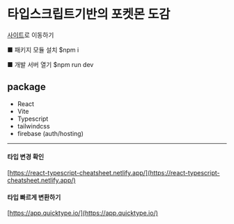 # 타입스크립트기반의 포켓몬 도감

[사이트](https://my-pokemon-app-d036d.firebaseapp.com/)로 이동하기

■ 패키지 모듈 설치
$npm i

■ 개발 서버 열기
$npm run dev

## package

- React
- Vite
- Typescript
- tailwindcss
- firebase (auth/hosting)

---

#### 타입 변경 확인

[https://react-typescript-cheatsheet.netlify.app/](https://react-typescript-cheatsheet.netlify.app/)

#### 타입 빠르게 변환하기

[https://app.quicktype.io/](https://app.quicktype.io/)
